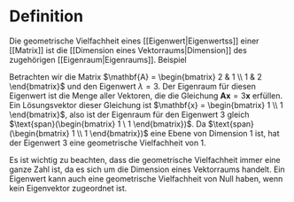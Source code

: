 # Definition

Die geometrische Vielfachheit eines [[Eigenwert|Eigenwertss]] einer [[Matrix]] ist die [[Dimension eines Vektorraums|Dimension]] des zugehörigen [[Eigenraum|Eigenraums]].
Beispiel

Betrachten wir die Matrix $\mathbf{A} = \begin{bmatrix} 2 & 1 \\ 1 & 2 \end{bmatrix}$ und den Eigenwert $\lambda = 3$. Der Eigenraum für diesen Eigenwert ist die Menge aller Vektoren, die die Gleichung $\mathbf{A} \mathbf{x} = 3 \mathbf{x}$ erfüllen. Ein Lösungsvektor dieser Gleichung ist $\mathbf{x} = \begin{bmatrix} 1 \\ 1 \end{bmatrix}$, also ist der Eigenraum für den Eigenwert 3 gleich $\text{span}(\begin{bmatrix} 1 \ 1 \end{bmatrix})$. Da $\text{span}(\begin{bmatrix} 1 \\ 1 \end{bmatrix})$ eine Ebene von Dimension 1 ist, hat der Eigenwert 3 eine geometrische Vielfachheit von 1.

Es ist wichtig zu beachten, dass die geometrische Vielfachheit immer eine ganze Zahl ist, da es sich um die Dimension eines Vektorraums handelt. Ein Eigenwert kann auch eine geometrische Vielfachheit von Null haben, wenn kein Eigenvektor zugeordnet ist.